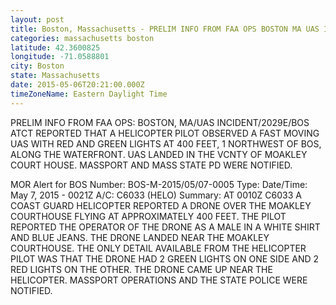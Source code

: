 ```yaml
---
layout: post
title: Boston, Massachusetts - PRELIM INFO FROM FAA OPS BOSTON MA UAS INCIDENT 2029E BOS ATCT REPORTED THAT A
categories: massachusetts boston
latitude: 42.3600825
longitude: -71.0588801
city: Boston
state: Massachusetts
date: 2015-05-06T20:21:00.000Z
timeZoneName: Eastern Daylight Time
---
```


PRELIM INFO FROM FAA OPS: BOSTON, MA/UAS INCIDENT/2029E/BOS ATCT REPORTED THAT A HELICOPTER PILOT OBSERVED A FAST MOVING UAS WITH RED AND GREEN LIGHTS AT 400 FEET, 1 NORTHWEST OF BOS, ALONG THE WATERFRONT. UAS LANDED IN THE VCNTY OF MOAKLEY COURT HOUSE. MASSPORT AND MASS STATE PD WERE NOTIFIED. 

MOR Alert for BOS
Number: BOS-M-2015/05/07-0005
Type: 
Date/Time: May 7, 2015 - 0021Z
A/C: C6033 (HELO)
Summary: AT 0010Z C6033 A COAST GUARD HELICOPTER REPORTED A DRONE OVER THE MOAKLEY COURTHOUSE FLYING AT APPROXIMATELY 400 FEET. THE PILOT REPORTED THE OPERATOR OF THE DRONE AS A MALE IN A WHITE SHIRT AND BLUE JEANS. THE DRONE LANDED NEAR THE MOAKLEY COURTHOUSE. THE ONLY DETAIL AVAILABLE FROM THE HELICOPTER PILOT WAS THAT THE DRONE HAD 2 GREEN LIGHTS ON ONE SIDE AND 2 RED LIGHTS ON THE OTHER. THE DRONE CAME UP NEAR THE HELICOPTER. MASSPORT OPERATIONS AND THE STATE POLICE WERE NOTIFIED. 